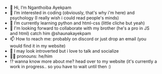 - 👋 Hi, I’m Nganthoiba Ayekpam
- 👀 I’m interested in coding (obviously, that's why i'm here) and psychology (I really wish i could read people's minds)
- 🌱 I’m currently learning python and html-css (little cliche but yeah)
- 💞️ I'm looking forward to collaborate with my brother (he's a pro in JS and html) catch him @shaunakayekpam
- 📫 How to reach me: probably on discord or just drop an email (you would find it in my website)
- 🤗 I may look introverted but i love to talk and socialize
- 👨🏻 pronouns: he/him
- ⁉️ wanna know more about me? head over to my website (it's currently a work in progress.. so you have to wait until then :)
